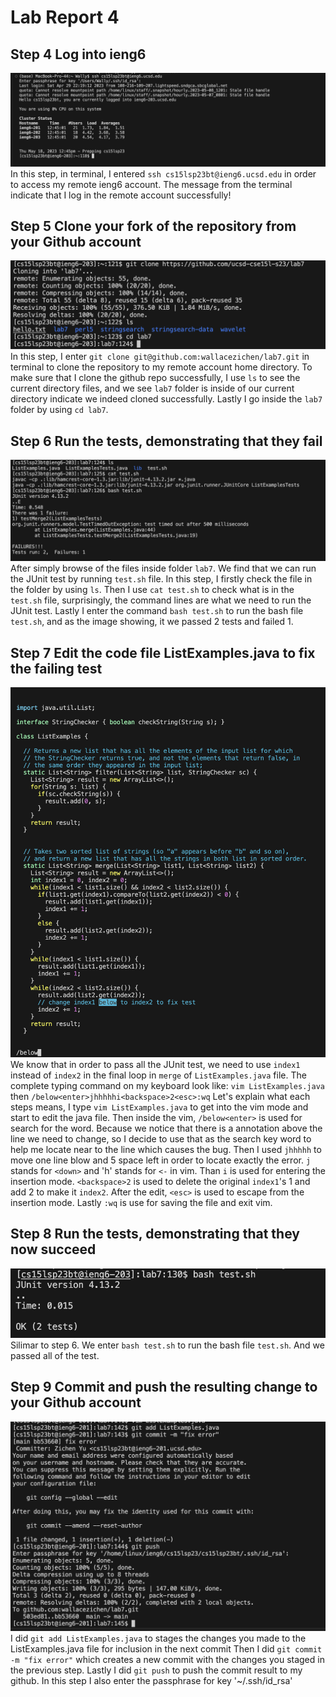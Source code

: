 # Lab Report 4

## Step 4 Log into ieng6

![image1](Assets/lab4/image1.png)
In this step, in terminal, I entered `ssh cs15lsp23bt@ieng6.ucsd.edu` in order to access my remote ieng6 account. The message from the terminal indicate that I log in the remote account successfully!

## Step 5 Clone your fork of the repository from your Github account

![image2](Assets/lab4/image2.png)
In this step, I enter `git clone git@github.com:wallacezichen/lab7.git` in terminal to clone the repository to my remote account home directory.
To make sure that I clone the github repo successfully, I use `ls` to see the current directory files, and we see `lab7` folder is inside of our current directory indicate we indeed cloned successfully.
Lastly I go inside the `lab7` folder by using `cd lab7`.

## Step 6 Run the tests, demonstrating that they fail

![image3](Assets/lab4/image3.png)
After simply browse of the files inside folder `lab7`. We find that we can run the JUnit test by running `test.sh` file.
In this step, I firstly check the file in the folder by using `ls`.
Then I use `cat test.sh` to check what is in the `test.sh` file, surprisingly, the command lines are what we need to run the JUnit test.
Lastly I enter the command `bash test.sh` to run the bash file `test.sh`, and as the image showing, it we passed 2 tests and failed 1.

## Step 7 Edit the code file ListExamples.java to fix the failing test

![image4](Assets/lab4/image4.png)
We know that in order to pass all the JUnit test, we need to use `index1` instead of `index2` in the final loop in `merge` of `ListExamples.java` file.
The complete typing command on my keyboard look like:
`vim ListExamples.java` then `/below<enter>jhhhhhi<backspace>2<esc>:wq`
Let's explain what each steps means, I type `vim ListExamples.java` to get into the vim mode and start to edit the java file.
Then inside the vim, `/below<enter>` is used for search for the word. Because we notice that there is a annotation above the line we need to change, so I decide to use that as the search key word to help me locate near to the line which causes the bug.
Then I used `jhhhhh` to move one line blow and 5 space left in order to locate exactly the error. `j` stands for `<down>` and 'h' stands for `<-` in vim.
Than `i` is used for entering the insertion mode. `<backspace>2` is used to delete the original `index1`'s 1 and add 2 to make it `index2`.
After the edit, `<esc>` is used to escape from the insertion mode.
Lastly `:wq` is use for saving the file and exit vim.

## Step 8 Run the tests, demonstrating that they now succeed
![image5](Assets/lab4/image5.png)
Silimar to step 6. We enter `bash test.sh` to run the bash file `test.sh`. And we passed all of the test.

## Step 9 Commit and push the resulting change to your Github account
![image6](Assets/lab4/image6.png)
I did `git add ListExamples.java` to stages the changes you made to the ListExamples.java file for inclusion in the next commit
Then I did `git commit -m "fix error"` which creates a new commit with the changes you staged in the previous step.
Lastly I did `git push` to push the commit result to my github. In this step I also enter the passphrase for key '~/.ssh/id_rsa'
